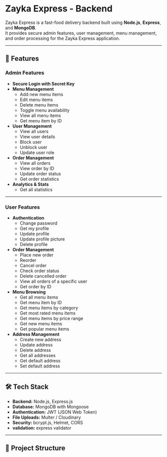 # Zayka Express - Backend

Zayka Express is a fast-food delivery backend built using **Node.js**, **Express**, and **MongoDB**.  
It provides secure admin features, user management, menu management, and order processing for the Zayka Express application.

---

## 🚀 Features

### **Admin Features**
- **Secure Login with Secret Key**
- **Menu Management**
  - Add new menu items
  - Edit menu items
  - Delete menu items
  - Toggle menu availability
  - View all menu items
  - Get menu item by ID
- **User Management**
  - View all users
  - View user details
  - Block user
  - Unblock user
  - Update user role
- **Order Management**
  - View all orders
  - View order by ID
  - Update order status
  - Get order statistics
- **Analytics & Stats**
  - Get all statistics

---

### **User Features**
- **Authentication**
  - Change password
  - Get my profile
  - Update profile
  - Update profile picture
  - Delete profile
- **Order Management**
  - Place new order
  - Reorder
  - Cancel order
  - Check order status
  - Delete cancelled order
  - View all orders of a specific user
  - Get order by ID
- **Menu Browsing**
  - Get all menu items
  - Get menu item by ID
  - Get menu items by category
  - Get most rated menu items
  - Get menu items by price range
  - Get new menu items
  - Get popular menu items
- **Address Management**
  - Create new address
  - Update address
  - Delete address
  - Get all addresses
  - Get default address
  - Set default address

---

## 🛠 Tech Stack

- **Backend:** Node.js, Express.js
- **Database:** MongoDB with Mongoose
- **Authentication:** JWT (JSON Web Token)
- **File Uploads:** Multer / Cloudinary
- **Security:** bcrypt.js, Helmet, CORS
- **validation:** express validator

---

## 📂 Project Structure

